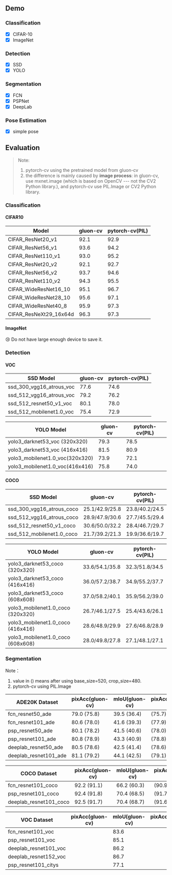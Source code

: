 ## Demo

### Classification

- [x] CIFAR-10
- [x] ImageNet

### Detection

- [x] SSD
- [x] YOLO

### Segmentation

- [x] FCN
- [x] PSPNet
- [x] DeepLab

### Pose Estimation

- [x] simple pose

## Evaluation

> Note: 
>
> 1. pytorch-cv using the pretrained model from gluon-cv
> 2. the difference is mainly caused by **image process**: in gluon-cv, use mxnet.image (which is based on OpenCV --- not the CV2 Python library.), and pytorch-cv use PIL.Image or CV2 Python library. 

### Classification

#### CIFAR10

| Model                  | gluon-cv | pytorch-cv(PIL) |
| ---------------------- | -------- | --------------- |
| CIFAR_ResNet20_v1      | 92.1     | 92.9            |
| CIFAR_ResNet56_v1      | 93.6     | 94.2            |
| CIFAR_ResNet110_v1     | 93.0     | 95.2            |
| CIFAR_ResNet20_v2      | 92.1     | 92.7            |
| CIFAR_ResNet56_v2      | 93.7     | 94.6            |
| CIFAR_ResNet110_v2     | 94.3     | 95.5            |
| CIFAR_WideResNet16_10  | 95.1     | 96.7            |
| CIFAR_WideResNet28_10  | 95.6     | 97.1            |
| CIFAR_WideResNet40_8   | 95.9     | 97.3            |
| CIFAR_ResNeXt29_16x64d | 96.3     | 97.3            |

#### ImageNet

😢 Do not have large enough device to save it.

### Detection

#### VOC

| SSD Model                | gluon-cv | pytorch-cv(PIL) |
| ------------------------ | -------- | --------------- |
| ssd_300_vgg16_atrous_voc | 77.6     | 74.6            |
| ssd_512_vgg16_atrous_voc | 79.2     | 76.2            |
| ssd_512_resnet50_v1_voc  | 80.1     | 78.0            |
| ssd_512_mobilenet1.0_voc | 75.4     | 72.9            |

| YOLO Model                      | gluon-cv | pytorch-cv(PIL) |
| ------------------------------- | -------- | --------------- |
| yolo3_darknet53_voc (320x320)   | 79.3     | 78.5            |
| yolo3_darknet53_voc (416x416)   | 81.5     | 80.9            |
| yolo3_mobilenet1.0_voc(320x320) | 73.9     | 72.1            |
| yolo3_mobilenet1.0_voc(416x416) | 75.8     | 74.0            |

#### COCO

| SSD Model                 | gluon-cv       | pytorch-cv(PIL) |
| ------------------------- | -------------- | --------------- |
| ssd_300_vgg16_atrous_coco | 25.1/42.9/25.8 | 23.8/40.2/24.5  |
| ssd_512_vgg16_atrous_coco | 28.9/47.9/30.6 | 27.7/45.5/29.4  |
| ssd_512_resnet50_v1_coco  | 30.6/50.0/32.2 | 28.4/46.7/29.7  |
| ssd_512_mobilenet1.0_coco | 21.7/39.2/21.3 | 19.9/36.6/19.7  |

| YOLO Model                        | gluon-cv       | pytorch-cv(PIL) |
| --------------------------------- | -------------- | --------------- |
| yolo3_darknet53_coco (320x320)    | 33.6/54.1/35.8 | 32.3/51.8/34.5  |
| yolo3_darknet53_coco (416x416)    | 36.0/57.2/38.7 | 34.9/55.2/37.7  |
| yolo3_darknet53_coco (608x608)    | 37.0/58.2/40.1 | 35.9/56.2/39.0  |
| yolo3_mobilenet1.0_coco (320x320) | 26.7/46.1/27.5 | 25.4/43.6/26.1  |
| yolo3_mobilenet1.0_coco (416x416) | 28.6/48.9/29.9 | 27.6/46.8/28.9  |
| yolo3_mobilenet1.0_coco (608x608) | 28.0/49.8/27.8 | 27.1/48.1/27.1  |

### Segmentation

Note：

1. value in () means after using base_size=520, crop_size=480.  
2. pytorch-cv using PIL.Image

| ADE20K Dataset        | pixAcc(gluon-cv) | mIoU(gluon-cv) | pixAcc(pytorch-cv) | mIoU(pytorch-cv) |
| --------------------- | ---------------- | -------------- | ------------------ | ---------------- |
| fcn_resnet50_ade      | 79.0 (75.8)      | 39.5 (36.4)    | (75.7)             | (36.2)           |
| fcn_resnet101_ade     | 80.6 (78.0)      | 41.6 (39.3)    | (77.9)             | (39.0)           |
| psp_resnet50_ade      | 80.1 (78.2)      | 41.5 (40.6)    | (78.0)             | (40.1)           |
| psp_resnet101_ade     | 80.8 (78.9)      | 43.3 (40.9)    | (78.8)             | (40.9)           |
| deeplab_resnet50_ade  | 80.5 (78.6)      | 42.5 (41.4)    | (78.6)             | (41.2)           |
| deeplab_resnet101_ade | 81.1 (79.2)      | 44.1 (42.5)    | (79.1)             | (42.3)           |

| COCO Dataset           | pixAcc(gluon-cv) | mIoU(gluon-cv) | pixAcc(pytorch-cv) | mIoU(pytorch-cv) |
| ---------------------- | ---------------- | -------------- | ------------------ | ---------------- |
| fcn_resnet101_coco     | 92.2 (91.1)      | 66.2 (60.3)    | (90.9)             | (59.8)           |
| psp_resnet101_coco     | 92.4 (91.8)      | 70.4 (68.5)    | (91.7)             | (68.8)           |
| deeplab_resnet101_coco | 92.5 (91.7)      | 70.4 (68.7)    | (91.6)             | (68.3)           |

| VOC Dataset           | pixAcc(gluon-cv) | mIoU(gluon-cv) | pixAcc(pytorch-cv) | mIoU(pytorch-cv) |
| --------------------- | ---------------- | -------------- | ------------------ | ---------------- |
| fcn_resnet101_voc     |                  | 83.6           |                    |                  |
| psp_resnet101_voc     |                  | 85.1           |                    |                  |
| deeplab_resnet101_voc |                  | 86.2           |                    |                  |
| deeplab_resnet152_voc |                  | 86.7           |                    |                  |
| psp_resnet101_citys   |                  | 77.1           |                    |                  |

